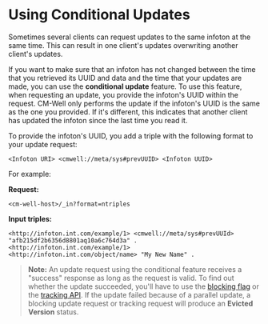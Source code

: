 # Using Conditional Updates #

Sometimes several clients can request updates to the same infoton at the same time. This can result in one client's updates overwriting another client's updates.

If you want to make sure that an infoton has not changed between the time that you retrieved its UUID and data and the time that your updates are made, you can use the **conditional update** feature. To use this feature, when requesting an update, you provide the infoton's UUID within the request. CM-Well only performs the update if the infoton's UUID is the same as the one you provided. If it's different, this indicates that another client has updated the infoton since the last time you read it.

To provide the infoton's UUID, you add a triple with the following format to your update request:

    <Infoton URI> <cmwell://meta/sys#prevUUID> <Infoton UUID>

For example:

**Request:**

    <cm-well-host>/_in?format=ntriples

**Input triples:**

    <http://infoton.int.com/example/1> <cmwell://meta/sys#prevUUId> "afb215df2b6356d8801aq10a6c764d3a" .
    <http://infoton.int.com/example/1> <http://infoton.int.com/object/name> "My New Name" .


>**Note:** An update request using the conditional feature receives a "success" response as long as the request is valid.
To find out whether the update succeeded, you'll have to use the [blocking flag](API.UsingTheBlockingFlag.md) or the [tracking API](API.Update.TrackUpdates.md). If the update failed because of a parallel update, a blocking update request or tracking request will produce an **Evicted Version** status.
